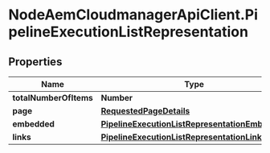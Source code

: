 # NodeAemCloudmanagerApiClient.PipelineExecutionListRepresentation

## Properties

Name | Type | Description | Notes
------------ | ------------- | ------------- | -------------
**totalNumberOfItems** | **Number** |  | [optional] 
**page** | [**RequestedPageDetails**](RequestedPageDetails.md) |  | [optional] 
**embedded** | [**PipelineExecutionListRepresentationEmbedded**](PipelineExecutionListRepresentationEmbedded.md) |  | [optional] 
**links** | [**PipelineExecutionListRepresentationLinks**](PipelineExecutionListRepresentationLinks.md) |  | [optional] 


